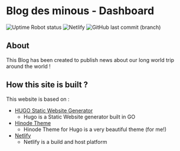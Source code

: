 # Blog des minous - Dashboard

![Uptime Robot status](https://img.shields.io/uptimerobot/status/m795244494-697ae2715c846b80b2f25387)
![Netlify](https://img.shields.io/netlify/837453cc-3b67-4564-87e7-432f45619972)
![GitHub last commit (branch)](https://img.shields.io/github/last-commit/dims31/tdm/main)


## About

This Blog has been created to publish news about our long world trip around the world !

## How this site is built ?

This website is based on :

- [HUGO Static Website Generator](https://gohugo.io/)
  - Hugo is a Static Website generator built in GO
- [Hinode Theme](https://gethinode.com/)
  - Hinode Theme for Hugo is a very beautiful theme (for me!)
- [Netlify](https://app.netlify.com/)
  - Netlify is a build and host platform

